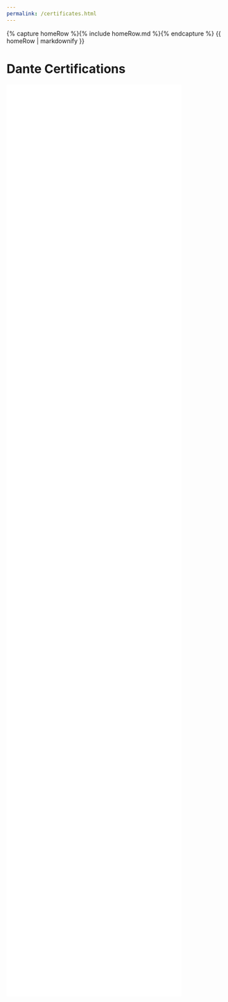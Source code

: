 ```yaml
---
permalink: /certificates.html
---
```


<body>
    {% capture homeRow %}{% include homeRow.md %}{% endcapture %}
    {{ homeRow | markdownify }}
</body>

# Dante Certifications

<embed src="*/assets/pdfs/lvl1.pdf" width="80%" height="700px" />
<embed src="*/assets/pdfs/lvl2.pdf" width="80%" height="700px" />
<embed src="*/assets/pdfs/lvl3.pdf" width="80%" height="700px" />
